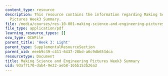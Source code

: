 ```yaml
---
content_type: resource
description: This resource contains the information regarding Making Science and Engineering
  Pictures Week3 Summary.
file: /media/courses/res-10-001-making-science-and-engineering-pictures-a-practical-guide-to-presenting-your-work-spring-2016/93af7170dab49e22aeb8165b153b26a3_MITRES_10_001S16_Sum_Wk3.pdf
file_type: application/pdf
learning_resource_types: []
ocw_type: OCWFile
parent_title: 'Week 3: Light'
parent_type: SupplementalResourceSection
parent_uid: eeeb9c39-c411-6437-28bd-a6c9db653dca
resourcetype: Document
title: Making Science and Engineering Pictures Week3 Summary
uid: 93af7170-dab4-9e22-aeb8-165b153b26a3
---
```

